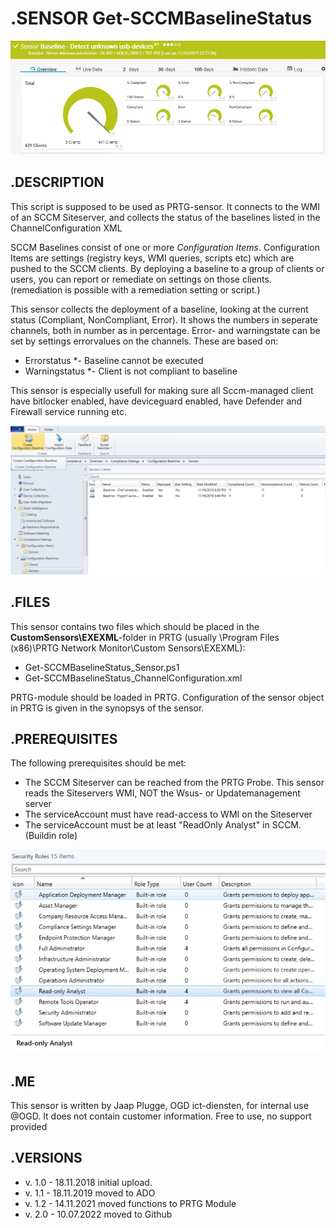 # **.SENSOR** Get-SCCMBaselineStatus

![Screenshot header](./Screenshot_01.jpg)

## **.DESCRIPTION**

This script is supposed to be used as PRTG-sensor. It connects to the WMI of an SCCM
Siteserver, and collects the status of the baselines listed in the ChannelConfiguration XML

SCCM Baselines consist of one or more *Configuration Items*. Configuration Items are settings
(registry keys, WMI queries, scripts etc) which are pushed to the SCCM clients. By deploying a 
baseline to a group of clients or users, you can report or remediate on settings on those clients.
(remediation is possible with a remediation setting or script.)

This sensor collects the deployment of a baseline, looking at the current status (Compliant, 
NonCompliant, Error). It shows the numbers in seperate channels, both in number as in percentage.
Error- and warningstate can be set by settings errorvalues on the channels. These are based on:

* Errorstatus *- Baseline cannot be executed
* Warningstatus *- Client is not compliant to baseline

This sensor is especially usefull for making sure all Sccm-managed client have bitlocker enabled,
have deviceguard enabled, have Defender and Firewall service running etc.

![Screenshot Baselines](./Screenshot_02.jpg)

## **.FILES**

This sensor contains two files which should be placed in the **CustomSensors\EXEXML**-folder
in PRTG (usually \Program Files (x86)\PRTG Network Monitor\Custom Sensors\EXEXML):

* Get-SCCMBaselineStatus_Sensor.ps1
* Get-SCCMBaselineStatus_ChannelConfiguration.xml

PRTG-module should be loaded in PRTG.
Configuration of the sensor object in PRTG is given in the synopsys of the sensor.

## **.PREREQUISITES**

The following prerequisites should be met:

* The SCCM Siteserver can be reached from the PRTG Probe. This sensor reads the Siteservers WMI, NOT the Wsus- or Updatemanagement server
* The serviceAccount must have read-access to WMI on the Siteserver
* The serviceAccount must be at least "ReadOnly Analyst" in SCCM. (Buildin role)

![Screenshot prereq](./Screenshot_03.jpg)

## **.ME**

This sensor is written by Jaap Plugge, OGD ict-diensten, for internal use @OGD.
It does not contain customer information. Free to use, no support provided

## **.VERSIONS**

* v. 1.0 - 18.11.2018 initial upload.
* v. 1.1 - 18.11.2019 moved to ADO
* v. 1.2 - 14.11.2021 moved functions to PRTG Module
* v. 2.0 - 10.07.2022 moved to Github
